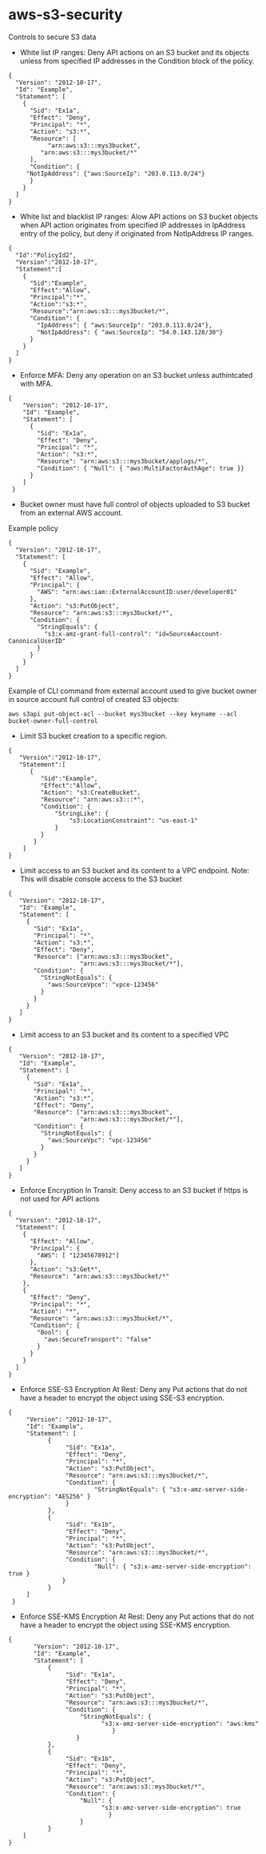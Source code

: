 # aws-s3-security
Controls to secure S3 data

- White list IP ranges: Deny API actions on an S3 bucket and its objects unless from specified IP addresses in the Condition block of the policy.
```
{
  "Version": "2012-10-17",
  "Id": "Example",
  "Statement": [
    {
      "Sid": "Ex1a",
      "Effect": "Deny",
      "Principal": "*",
      "Action": "s3:*",
      "Resource": [
	       "arn:aws:s3:::mys3bucket",
         "arn:aws:s3:::mys3bucket/*"
      ],
      "Condition": {
	 "NotIpAddress": {"aws:SourceIp": "203.0.113.0/24"}
      }
    }
  ]
}
```

- White list and blacklist IP ranges: Alow API actions on  S3 bucket objects when API action originates from specified IP addresses in  IpAddress entry of the policy, but deny if originated from NotIpAddress IP ranges.
```
{
  "Id":"PolicyId2",
  "Version":"2012-10-17",
  "Statement":[
    {
      "Sid":"Example",
      "Effect":"Allow",
      "Principal":"*",
      "Action":"s3:*",
      "Resource":"arn:aws:s3:::mys3bucket/*",
      "Condition": {
        "IpAddress": { "aws:SourceIp": "203.0.113.0/24"},
        "NotIpAddress": { "aws:SourceIp": "54.0.143.128/30"}
      }
    }
  ]
}
```
- Enforce MFA: Deny any operation on an S3 bucket unless authintcated with MFA.
```
{
    "Version": "2012-10-17",
    "Id": "Example",
    "Statement": [
      {
        "Sid": "Ex1a",
        "Effect": "Deny",
        "Principal": "*",
        "Action": "s3:*",
        "Resource": "arn:aws:s3:::mys3bucket/applogs/*",
        "Condition": { "Null": { "aws:MultiFactorAuthAge": true }}
      }
    ]
 }
```
- Bucket owner must have full control of objects uploaded to S3 bucket from an external AWS account. 

Example policy

```
{
  "Version": "2012-10-17",
  "Statement": [
    {
      "Sid": "Example",
      "Effect": "Allow",
      "Principal": {
        "AWS": "arn:aws:iam::ExternalAccountID:user/developer01"
      },
      "Action": "s3:PutObject",
      "Resource": "arn:aws:s3:::mys3bucket/*",
      "Condition": {
        "StringEquals": {
          "s3:x-amz-grant-full-control": "id=SourceAaccount-CanonicalUserID"
        }
      }
    }
  ]
}
```
Example of CLI command from external account used to give bucket owner in source account full control of created S3 objects:
```
aws s3api put-object-acl --bucket mys3bucket --key keyname --acl bucket-owner-full-control
```
- Limit S3 bucket creation to a specific region.
```
{
   "Version":"2012-10-17",
   "Statement":[
      {
         "Sid":"Example",
         "Effect":"Allow",
         "Action": "s3:CreateBucket",
         "Resource": "arn:aws:s3:::*",
         "Condition": {
             "StringLike": {
                 "s3:LocationConstraint": "us-east-1"
             }
         }
       }
    ]
}
```
- Limit access to an S3 bucket and its content to a VPC endpoint. Note: This will disable console access to the S3 bucket
```
{
   "Version": "2012-10-17",
   "Id": "Example",
   "Statement": [
     {
       "Sid": "Ex1a",
       "Principal": "*",
       "Action": "s3:*",
       "Effect": "Deny",
       "Resource": ["arn:aws:s3:::mys3bucket",
                    "arn:aws:s3:::mys3bucket/*"],
       "Condition": {
         "StringNotEquals": {
           "aws:SourceVpce": "vpce-123456"
         }
       }
     }
   ]
}
```
- Limit access to an S3 bucket and its content to a specified VPC
```
{
   "Version": "2012-10-17",
   "Id": "Example",
   "Statement": [
     {
       "Sid": "Ex1a",
       "Principal": "*",
       "Action": "s3:*",
       "Effect": "Deny",
       "Resource": ["arn:aws:s3:::mys3bucket",
                    "arn:aws:s3:::mys3bucket/*"],
       "Condition": {
         "StringNotEquals": {
           "aws:SourceVpc": "vpc-123456"
         }
       }
     }
   ]
}
```
- Enforce Encryption In Transit: Deny access to an S3 bucket if https is not used for API actions
```
{
  "Version": "2012-10-17",
  "Statement": [
    {
      "Effect": "Allow",
      "Principal": {
        "AWS": [ "12345678912"]
      },
      "Action": "s3:Get*",
      "Resource": "arn:aws:s3:::mys3bucket/*"
    },
    {
      "Effect": "Deny",
      "Principal": "*",
      "Action": "*",
      "Resource": "arn:aws:s3:::mys3bucket/*",
      "Condition": {
        "Bool": {
          "aws:SecureTransport": "false"
        }
      }
    }
  ]
}
```
- Enforce SSE-S3 Encryption At Rest: Deny any Put actions that do not have a header to encrypt the object using SSE-S3 encryption.
```
{
     "Version": "2012-10-17",
     "Id": "Example",
     "Statement": [
           {
                "Sid": "Ex1a",
                "Effect": "Deny",
                "Principal": "*",
                "Action": "s3:PutObject",
                "Resource": "arn:aws:s3:::mys3bucket/*",
                "Condition": {
                        "StringNotEquals": { "s3:x-amz-server-side-encryption": "AES256" }
                }
           },
           {
                "Sid": "Ex1b",
                "Effect": "Deny",
                "Principal": "*",
                "Action": "s3:PutObject",
                "Resource": "arn:aws:s3:::mys3bucket/*",
                "Condition": {
                        "Null": { "s3:x-amz-server-side-encryption": true }
               }
           }
     ]
 }
```
- Enforce SSE-KMS Encryption At Rest: Deny any Put actions that do not have a header to encrypt the object using SSE-KMS encryption.
```
{
       "Version": "2012-10-17",
       "Id": "Example",
       "Statement": [
           {
                "Sid": "Ex1a",
                "Effect": "Deny",
                "Principal": "*",
                "Action": "s3:PutObject",
                "Resource": "arn:aws:s3:::mys3bucket/*",
                "Condition": {
                    "StringNotEquals": {
                          "s3:x-amz-server-side-encryption": "aws:kms"
                             }
                   }
           },
           {
                "Sid": "Ex1b",
                "Effect": "Deny",
                "Principal": "*",
                "Action": "s3:PutObject",
                "Resource": "arn:aws:s3::mys3bucket/*",
                "Condition": {
                    "Null": {
                          "s3:x-amz-server-side-encryption": true
                            }
                    }
           }
    ]
}
```
